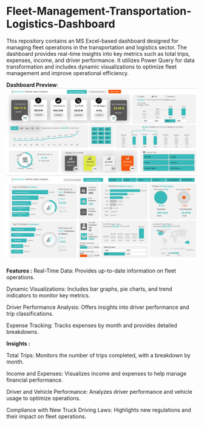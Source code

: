 # Fleet-Management-Transportation-Logistics-Dashboard
This repository contains an MS Excel-based dashboard designed for managing fleet operations in the transportation and logistics sector. The dashboard provides real-time insights into key metrics such as total trips, expenses, income, and driver performance. It utilizes Power Query for data transformation and includes dynamic visualizations to optimize fleet management and improve operational efficiency.

**Dashboard Preview**:
![Alt Text](https://github.com/rashi-tiwari21/logos/blob/main/Screenshot%202024-09-09%20205414.png)
![Alt Text](https://github.com/rashi-tiwari21/logos/blob/main/Screenshot%202024-09-09%20205453.png)

**Features :** 
Real-Time Data: Provides up-to-date information on fleet operations.

Dynamic Visualizations: Includes bar graphs, pie charts, and trend indicators to monitor key metrics.

Driver Performance Analysis: Offers insights into driver performance and trip classifications.

Expense Tracking: Tracks expenses by month and provides detailed breakdowns.

**Insights :** 

Total Trips: Monitors the number of trips completed, with a breakdown by month.

Income and Expenses: Visualizes income and expenses to help manage financial performance.

Driver and Vehicle Performance: Analyzes driver performance and vehicle usage to optimize operations.

Compliance with New Truck Driving Laws: Highlights new regulations and their impact on fleet operations.

